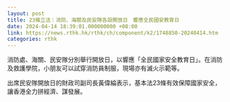```yaml
---
layout: post
title: 23條立法｜消防、海關及民安隊各設開放日　響應全民國安教育日
date: 2024-04-14 18:39:01.000000000 +08:00
link: https://news.rthk.hk/rthk/ch/component/k2/1748850-20240414.htm
categories: rthk
---
```


消防處、海關、民安隊分別舉行開放日，以響應「全民國家安全教育日」。在消防及救護學院，小朋友可以試穿消防員制服，現場亦有滅火示範等。

出席民安隊開放日的財政司副司長黃偉綸表示，基本法23條有效保障國家安全，讓香港全力拼經濟、謀發展。
